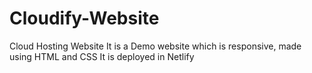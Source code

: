# Cloudify-Website
Cloud Hosting Website
It is a Demo website which is responsive, made using HTML and CSS
It is deployed in Netlify 
